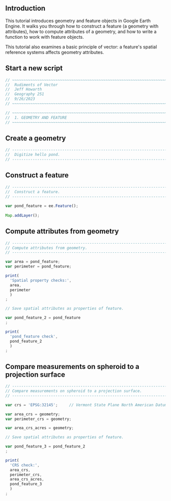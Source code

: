 ## Introduction 

This tutorial introduces geometry and feature objects in Google Earth Engine. It walks you through how to construct a feature (a geometry with attributes), how to compute attributes of a geometry, and how to write a function to work with feature objects. 

This tutorial also examines a basic principle of vector: a feature's spatial reference systems affects geometry attributes. 

## Start a new script

```js
// ~~~~~~~~~~~~~~~~~~~~~~~~~~~~~~~~~~~~~~~~~~~~~~~~~~~~~~~~~~~~~~~~~~~~~~~~~~
//  Rudiments of Vector
//  Jeff Howarth 
//  Geography 251
//  9/26/2023
// ~~~~~~~~~~~~~~~~~~~~~~~~~~~~~~~~~~~~~~~~~~~~~~~~~~~~~~~~~~~~~~~~~~~~~~~~~~

// ~~~~~~~~~~~~~~~~~~~~~~~~~~~~~~~~~~~~~~~~~~~~~~~~~~~~~~~~~~~~~~~~~~~~~~~~~~
//  1. GEOMETRY AND FEATURE
// ~~~~~~~~~~~~~~~~~~~~~~~~~~~~~~~~~~~~~~~~~~~~~~~~~~~~~~~~~~~~~~~~~~~~~~~~~~
```

## Create a geometry  

```js
// --------------------------------------------------------------------------
//  Digitize hello pond.
// --------------------------------------------------------------------------
```

## Construct a feature

```js
// --------------------------------------------------------------------------
//  Construct a feature.
// --------------------------------------------------------------------------
 
var pond_feature = ee.Feature();
 
Map.addLayer();
```

## Compute attributes from geometry

```js
// --------------------------------------------------------------------------
// Compute attributes from geometry.
// --------------------------------------------------------------------------

var area = pond_feature;
var perimeter = pond_feature;

print(
  'Spatial property checks:',
  area,
  perimeter
  )
;

// Save spatial attributes as properties of feature. 

var pond_feature_2 = pond_feature
;

print(
  'pond_feature check',
  pond_feature_2
  )
;
```

## Compare measurements on spheroid to a projection surface 

```js
// --------------------------------------------------------------------------
// Compare measurements on spheroid to a projection surface. 
// --------------------------------------------------------------------------

var crs = 'EPSG:32145';     // Vermont State Plane North American Datum 1983        

var area_crs = geometry;
var perimeter_crs = geometry;

var area_crs_acres = geometry;

// Save spatial attributes as properties of feature. 

var pond_feature_3 = pond_feature_2
;

print(
  'CRS check:',
  area_crs,
  perimeter_crs,
  area_crs_acres,
  pond_feature_3
  )
;

```